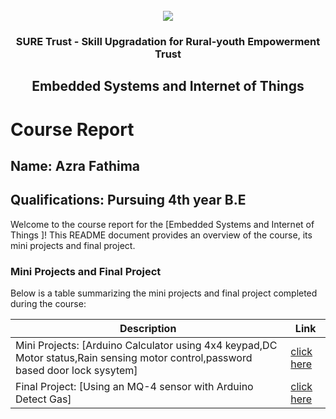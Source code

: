 <!-- PROJECT LOGO -->
<br />

<div align="center">
   <img src='https://user-images.githubusercontent.com/73131499/166115643-d3187f47-d38f-41b2-ae42-5ecbbc60de14.png' />


<h3 align="center">SURE Trust - Skill Upgradation for Rural-youth Empowerment Trust</h3>
  <h2>Embedded Systems and Internet of Things
 </h2>
</div>

# Course Report

## Name: Azra Fathima

## Qualifications: Pursuing 4th year B.E

Welcome to the course report for the [Embedded Systems and Internet of Things
]! This README document provides an overview of the course, its mini projects and final project.

### Mini Projects and Final Project

Below is a table summarizing the mini projects and final project completed during the course:

| Description                               | Link                                    |
|-------------------------------------------|-----------------------------------------|
| Mini Projects: [Arduino Calculator using 4x4 keypad,DC Motor status,Rain sensing motor control,password based door lock sysytem]     |[click here](https://github.com/sure-trust/G6_ES/tree/main/Mini%20Projects/Azra%20Fathima/Mini%20project)                         |
| Final Project: [Using an MQ-4 sensor with Arduino Detect Gas]     |[click here](https://github.com/sure-trust/G6_ES/tree/main/Final%20Capstone%20Project/Azra%20Fathima/major%20project)                        |